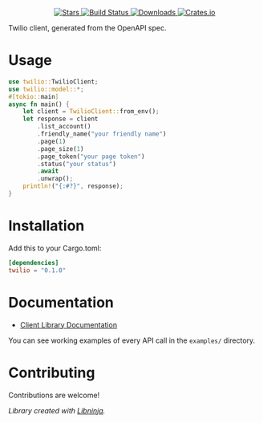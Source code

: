 <div id="top"></div>

<p align="center">
    <a href="https://github.com/libninjacom/twilio-rs/stargazers">
        <img src="https://img.shields.io/github/stars/libninjacom/twilio-rs.svg?style=flat-square" alt="Stars" />
    </a>
    <a href="https://github.com/libninjacom/twilio-rs/actions">
        <img src="https://img.shields.io/github/workflow/status/libninjacom/twilio-rs/ci?style=flat-square" alt="Build Status" />
    </a>
    
<a href="https://crates.io/crates/twilio-rs">
    <img src="https://img.shields.io/crates/d/twilio?style=flat-square" alt="Downloads" />
</a>
<a href="https://crates.io/crates/twilio-rs">
    <img src="https://img.shields.io/crates/v/twilio?style=flat-square" alt="Crates.io" />
</a>

</p>

Twilio client, generated from the OpenAPI spec.

# Usage

```rust
use twilio::TwilioClient;
use twilio::model::*;
#[tokio::main]
async fn main() {
    let client = TwilioClient::from_env();
    let response = client
        .list_account()
        .friendly_name("your friendly name")
        .page(1)
        .page_size(1)
        .page_token("your page token")
        .status("your status")
        .await
        .unwrap();
    println!("{:#?}", response);
}
```


# Installation

Add this to your Cargo.toml:

```toml
[dependencies]
twilio = "0.1.0"
```

# Documentation


* [Client Library Documentation](https://docs.rs/twilio)


You can see working examples of every API call in the `examples/` directory.

# Contributing

Contributions are welcome!

*Library created with [Libninja](https://www.libninja.com).*